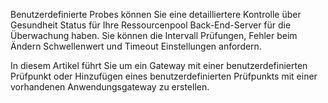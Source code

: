 Benutzerdefinierte Probes können Sie eine detailliertere Kontrolle über Gesundheit Status für Ihre Ressourcenpool Back-End-Server für die Überwachung haben. Sie können die Intervall Prüfungen, Fehler beim Ändern Schwellenwert und Timeout Einstellungen anfordern.

In diesem Artikel führt Sie um ein Gateway mit einer benutzerdefinierten Prüfpunkt oder Hinzufügen eines benutzerdefinierten Prüfpunkts mit einer vorhandenen Anwendungsgateway zu erstellen. 
